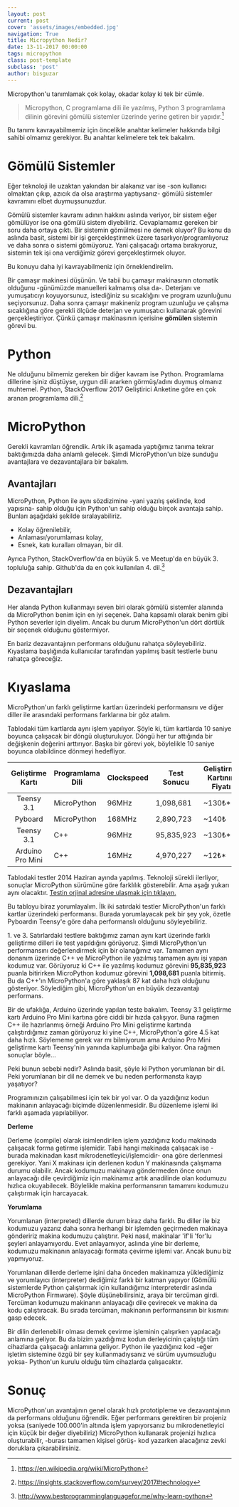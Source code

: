 ```yaml
---
layout: post
current: post
cover: 'assets/images/embedded.jpg'
navigation: True
title: Micropython Nedir?
date: 13-11-2017 00:00:00
tags: micropython
class: post-template
subclass: 'post'
author: bisguzar
---
```


Micropython'u tanımlamak çok kolay, okadar kolay ki tek bir cümle. 
> Micropython, C programlama dili ile yazılmış, Python 3 programlama dilinin görevini gömülü sistemler üzerinde yerine getiren bir yapıdır.[^1]

Bu tanımı kavrayabilmemiz için öncelikle anahtar kelimeler hakkında bilgi sahibi olmamız gerekiyor. Bu anahtar kelimelere tek tek bakalım.

# Gömülü Sistemler

Eğer teknoloji ile uzaktan yakından bir alakanız var ise -son kullanıcı olmaktan çıkıp, azıcık da olsa araştırma yaptıysanız- gömülü sistemler kavramını elbet duymuşsunuzdur.

Gömülü sistemler kavramı adının hakkını aslında veriyor, bir sistem eğer gömülüyor ise ona gömülü sistem diyebiliriz. Cevaplamamız gereken bir soru daha ortaya çıktı. Bir sistemin gömülmesi ne demek oluyor? Bu konu da aslında basit, sistemi bir işi gerçekleştirmek üzere tasarlıyor/programlıyoruz ve daha sonra o sistemi gömüyoruz. Yani çalışacağı ortama bırakıyoruz, sistemin tek işi ona verdiğimiz görevi gerçekleştirmek oluyor.

Bu konuyu daha iyi kavrayabilmeniz için örneklendirelim. 

Bir çamaşır makinesi düşünün. Ve tabii bu çamaşır makinasının otomatik olduğunu -günümüzde manuelleri kalmamış olsa da-. Deterjanı ve yumuşatıcıyı koyuyorsunuz, istediğiniz su sıcaklığını ve program uzunluğunu seçiyorsunuz. Daha sonra çamaşır makineniz program uzunluğu ve çalışma sıcaklığına göre gerekli ölçüde deterjan ve yumuşatıcı kullanarak görevini gerçekleştiriyor. Çünkü çamaşır makinasının içerisine **gömülen** sistemin görevi bu.

# Python

Ne olduğunu bilmemiz gereken bir diğer kavram ise Python. Programlama dillerine işiniz düştüyse, uygun dili ararken görmüş/adını duymuş olmanız muhtemel. Python, StackOverflow 2017 Geliştirici Anketine göre en çok aranan programlama dili.[^2]

# MicroPython

Gerekli kavramları öğrendik. Artık ilk aşamada yaptığımız tanıma tekrar baktığımızda daha anlamlı gelecek.  Şimdi MicroPython'un bize sunduğu avantajlara ve dezavantajlara bir bakalım.

## Avantajları

MicroPython, Python ile aynı sözdizimine -yani yazılış şeklinde, kod yapısına- sahip olduğu için Python'un sahip olduğu birçok avantaja sahip. Bunları aşağıdaki şekilde sıralayabiliriz.

* Kolay öğrenilebilir,
* Anlaması/yorumlaması kolay,
* Esnek, katı kuralları olmayan,
bir dil.

Ayrıca Python, StackOverflow'da en büyük 5. ve Meetup'da en büyük 3. topluluğa sahip. Github'da da en çok kullanılan 4. dil.[^3]


## Dezavantajları

Her alanda Python kullanmayı seven biri olarak gömülü sistemler alanında da MicroPython benim için en iyi seçenek. Daha kapsamlı olarak benim gibi Python severler için diyelim. Ancak bu durum MicroPython'un dört dörtlük bir seçenek olduğunu göstermiyor.

En bariz dezavantajının performans olduğunu rahatça söyleyebiliriz. Kıyaslama başlığında kullanıcılar tarafından yapılmış basit testlerle bunu rahatça göreceğiz.

# Kıyaslama

MicroPython'un farklı geliştirme kartları üzerindeki performansını ve diğer diller ile arasındaki performans farklarına bir göz atalım.

Tablodaki tüm kartlarda aynı işlem yapılıyor. Şöyle ki, tüm kartlarda 10 saniye boyunca çalışacak bir döngü oluşturuluyor. Döngü her tur attığında bir değişkenin değerini arttırıyor. Başka bir görevi yok, böylelikle 10 saniye boyunca olabildince dönmeyi hedefliyor. 

| Geliştirme Kartı | Programlama Dili | Clockspeed | Test Sonucu | Geliştirme Kartının Fiyatı |
|:----------------:|------------------|------------|-------------|----------------------------|
|    Teensy 3.1    |    MicroPython   |    96MHz   |  1,098,681  |           ~130₺*           |
|      Pyboard     |    MicroPython   |   168MHz   |  2,890,723  |            ~140₺           |
|    Teensy 3.1    |        C++       |    96MHz   |  95,835,923 |           ~130₺*           |
| Arduino Pro Mini |        C++       |    16MHz   |  4,970,227  |            ~12₺*           |

Tablodaki testler 2014 Haziran ayında yapılmış. Teknoloji sürekli ilerliyor, sonuçlar MicroPython sürümüne göre farklılık gösterebilir. Ama aşağı yukarı aynı olacaktır. [Testin orjinal adresine ulaşmak için tıklayın.](https://github.com/micropython/micropython/wiki/Performance)

Bu tabloyu biraz yorumlayalım. İlk iki satırdaki testler MicroPython'un farklı kartlar üzerindeki performansı. Burada yorumlayacak pek bir şey yok, özetle Pyboardın Teensy'e göre daha performanslı olduğunu söyleyebiliriz. 

1\. ve 3. Satırlardaki testlere baktığımız zaman aynı kart üzerinde farklı geliştirme dilleri ile test yapıldığını görüyoruz. Şimdi MicroPython'un performansını değerlendirmek için bir olanağımız var. Tamamen aynı donanım üzerinde C++ ve MicroPython ile yazılmış tamamen aynı işi yapan kodumuz var. Görüyoruz ki C++ ile yazılmış kodumuz görevini **95,835,923** puanla bitirirken MicroPython kodumuz görevini __1,098,681__ puanla bitirmiş. Bu da C++'ın MicroPython'a göre yaklaşık 87 kat daha hızlı olduğunu gösteriyor. Söylediğim gibi, MicroPython'un en büyük dezavantajı performans. 

Bir de ufaklığa, Arduino üzerinde yapılan teste bakalım. Teensy 3.1 geliştirme kartı Arduino Pro Mini kartına göre ciddi bir hızda çalışıyor. Buna rağmen C++ ile hazırlanmış örneği Arduino Pro Mini geliştirme kartında çalıştırdığımız zaman görüyoruz ki yine C++, MicroPython'a göre 4.5 kat daha hızlı. Söylememe gerek var mı bilmiyorum ama Arduino Pro Mini geliştirme kartı Teensy'nin yanında kaplumbağa gibi kalıyor. Ona rağmen sonuçlar böyle...

Peki bunun sebebi nedir? Aslında basit, şöyle ki Python yorumlanan bir dil. Peki yorumlanan bir dil ne demek ve bu neden performansta kayıp yaşatıyor?

Programınızın çalışabilmesi için tek bir yol var. O da yazdığınız kodun makinanın anlayacağı biçimde düzenlenmesidir. Bu düzenleme işlemi iki farklı aşamada yapılabiliyor. 

**Derleme**

Derleme (compile) olarak isimlendirilen işlem yazdığınız kodu makinada çalışacak forma getirme işlemidir. Tabii hangi makinada çalışacak ise -burada makinadan kasıt mikrodenetleyici/işlemcidir- ona göre derlenmesi gerekiyor. Yani X makinası için derlenen kodun Y makinasında çalışmama durumu olabilir. Ancak kodumuzu makinaya göndermeden önce onun anlayacağı dile çevirdiğimiz için makinamız artık anadilinde olan kodumuzu hızlıca okuyabilecek. Böylelikle makina performansının tamamını kodumuzu çalıştırmak için harcayacak.

**Yorumlama**

Yorumlanan (interpreted) dillerde durum biraz daha farklı. Bu diller ile biz kodumuzu yazarız daha sonra herhangi bir işlemden geçirmeden makinaya göndeririz makina kodumuzu çalıştırır. Peki nasıl, makinalar 'if'li 'for'lu şeyleri anlayamıyordu. Evet anlayamıyor, aslında yine bir derleme, kodumuzu makinanın anlayacağı formata çevirme işlemi var. Ancak bunu biz yapmıyoruz.

Yorumlanan dillerde derleme işini daha önceden makinamıza yüklediğimiz ve yorumlayıcı (interpreter) dediğimiz farklı bir katman yapıyor (Gömülü sistemlerde Python çalıştırmak için kullandığımız interpreterdir aslında MicroPython Firmware). Şöyle düşünebilirsiniz, araya bir tercüman girdi. Tercüman kodumuzu makinanın anlayacağı dile çevirecek ve makina da kodu çalıştıracak. Bu sırada tercüman, makinanın performansının bir kısmını gasp edecek.

Bir dilin derlenebilir olması demek çevirme işleminin çalışırken yapılacağı anlamına geliyor. Bu da bizim yazdığımız kodun derleyicinin çalıştığı tüm cihazlarda çalışacağı anlamına geliyor. Python ile yazdığınız kod -eğer işletim sistemine özgü bir şey kullanmadıysanız ve sürüm uyumsuzluğu yoksa-  Python'un kurulu olduğu tüm cihazlarda çalışacaktır.

# Sonuç

MicroPython'un avantajının genel olarak hızlı prototipleme ve dezavantajının da performans olduğunu öğrendik. Eğer performans gerektiren bir projeniz yoksa (saniyede 100.000'in altında işlem yapıyorsanız bu mikrodenetleyici için küçük bir değer diyebiliriz) MicroPython kullanarak projenizi hızlıca oluşturabilir, -burası tamamen kişisel görüş- kod yazarken alacağınız zevki doruklara çıkarabilirsiniz.

[^1]: https://en.wikipedia.org/wiki/MicroPython
[^2]: https://insights.stackoverflow.com/survey/2017#technology
[^3]: http://www.bestprogramminglanguagefor.me/why-learn-python